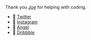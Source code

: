 Thank you [Joe](https://twitter.com/_jsmth) for helping with coding.

- 💬 [Twitter](http://twitter.com/_bgian)
- 📸 [Instagram](https://www.instagram.com/_bgian/)
- 📝 [Angel](https://angel.co/bgian)
- 👀 [Dribbble](https://dribbble.com/bobby)
